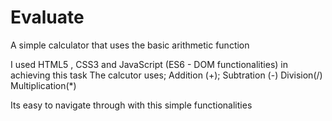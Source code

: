 # Evaluate
A simple calculator that uses the basic arithmetic function

I used HTML5 , CSS3 and JavaScript (ES6 - DOM functionalities) in achieving this task
The calcutor uses;
Addition (+);
Subtration (-)
Division(/)
Multiplication(*)

Its easy to navigate through with this simple functionalities
